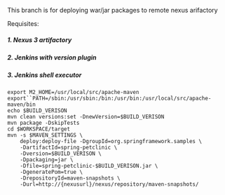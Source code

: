 This branch is for deploying war/jar packages to remote nexus arifactory 

Requisites:

##### 1. Nexus 3 artifactory

##### 2. Jenkins with version plugin 

##### 3.  Jenkins shell executor 

    export M2_HOME=/usr/local/src/apache-maven
    export``PATH=/sbin:/usr/sbin:/bin:/usr/bin:/usr/local/src/apache-maven/bin
    echo $BUILD_VERISON
    mvn clean versions:set -DnewVersion=$BUILD_VERISON
    mvn package -DskipTests
    cd $WORKSPACE/target 
    mvn -s $MAVEN_SETTINGS \
        deploy:deploy-file -DgroupId=org.springframework.samples \
        -DartifactId=spring-petclinic \
        -Dversion=$BUILD_VERISON \
        -Dpackaging=jar \
        -Dfile=spring-petclinic-$BUILD_VERISON.jar \
        -DgeneratePom=true \
        -DrepositoryId=maven-snapshots \
        -Durl=http://{nexusurl}/nexus/repository/maven-snapshots/ 
